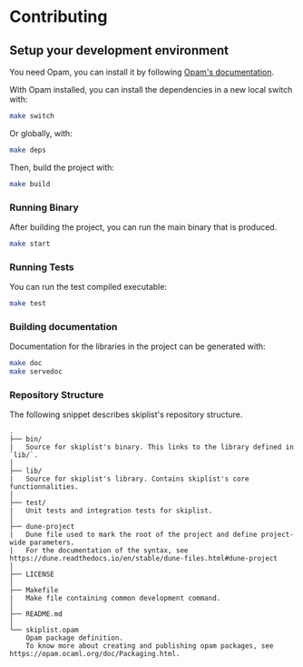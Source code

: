 # Contributing

## Setup your development environment

You need Opam, you can install it by following [Opam's documentation](https://opam.ocaml.org/doc/Install.html).

With Opam installed, you can install the dependencies in a new local switch with:

```bash
make switch
```

Or globally, with:

```bash
make deps
```

Then, build the project with:

```bash
make build
```

### Running Binary

After building the project, you can run the main binary that is produced.

```bash
make start
```

### Running Tests

You can run the test compiled executable:

```bash
make test
```

### Building documentation

Documentation for the libraries in the project can be generated with:

```bash
make doc
make servedoc
```

### Repository Structure

The following snippet describes skiplist's repository structure.

```text
.
├── bin/
|   Source for skiplist's binary. This links to the library defined in `lib/`.
│
├── lib/
|   Source for skiplist's library. Contains skiplist's core functionnalities.
│
├── test/
|   Unit tests and integration tests for skiplist.
│
├── dune-project
|   Dune file used to mark the root of the project and define project-wide parameters.
|   For the documentation of the syntax, see https://dune.readthedocs.io/en/stable/dune-files.html#dune-project
│
├── LICENSE
│
├── Makefile
|   Make file containing common development command.
│
├── README.md
│
└── skiplist.opam
    Opam package definition.
    To know more about creating and publishing opam packages, see https://opam.ocaml.org/doc/Packaging.html.
```
